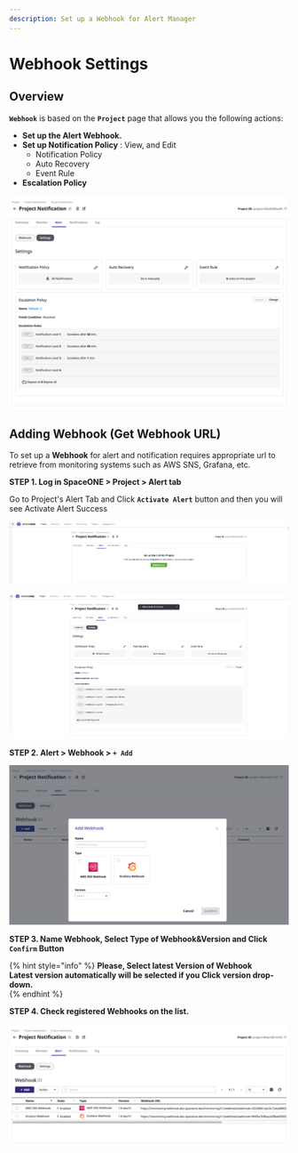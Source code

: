 ```yaml
---
description: Set up a Webhook for Alert Manager
---
```


# Webhook Settings

## Overview

**`Webhook`** is based on the **`Project`**  page that allows you the following actions:

* **Set up the Alert Webhook.** 
* **Set up Notification Policy** : View, and Edit 
  * Notification Policy
  * Auto Recovery
  * Event Rule
* **Escalation Policy**

![](../../../.gitbook/assets/screen-shot-2021-06-28-at-10.37.24.png)

## Adding Webhook \(Get Webhook URL\)

To set up a **Webhook** for alert and notification requires appropriate url to retrieve from monitoring systems such as AWS SNS, Grafana, etc. 

**STEP 1. Log in SpaceONE &gt; Project &gt; Alert tab**

Go to Project's Alert Tab and Click **`Activate Alert`**  button and then you will see Activate Alert Success 

![](../../../.gitbook/assets/screen-shot-2021-06-28-at-10.45.04.png)

![](../../../.gitbook/assets/screen-shot-2021-06-28-at-10.46.16.png)

**STEP 2. Alert &gt; Webhook &gt; `+ Add`**

![](../../../.gitbook/assets/screen-shot-2021-06-28-at-11.17.17.png)

**STEP 3. Name Webhook, Select Type of Webhook&Version and Click  `Confirm` Button**

{% hint style="info" %}
**Please, Select latest Version of Webhook  
Latest version automatically will be selected if you Click version drop-down.**   
{% endhint %}

**STEP 4. Check registered Webhooks on the list.**

![](../../../.gitbook/assets/screen-shot-2021-06-28-at-13.40.53.png)

